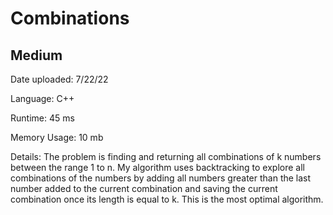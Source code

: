 
# Combinations

## Medium

Date uploaded: 7/22/22

Language: C++

Runtime: 45 ms

Memory Usage: 10 mb

Details: The problem is finding and returning all combinations of k numbers between the range 1 to n. My algorithm uses backtracking to explore all combinations of the numbers by adding all numbers greater than the last number added to the current combination and saving the current combination once its length is equal to k. This is the most optimal algorithm.
